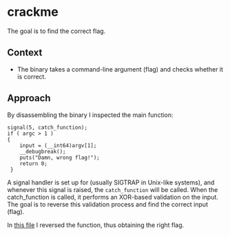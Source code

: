 # crackme
The goal is to find the correct flag.

## Context
- The binary takes a command-line argument (flag) and checks whether it is correct.

## Approach
By disassembling the binary I inspected the main function:
```{c}
signal(5, catch_function);
if ( argc > 1 )
{
    input = (__int64)argv[1];
    __debugbreak();
    puts("Damn, wrong flag!");
    return 0;
 }
```
A signal handler is set up for (usually SIGTRAP in Unix-like systems), and whenever this signal is raised, the `catch_function` will be called.
When the catch_function is called, it performs an XOR-based validation on the input. The goal is to reverse this validation process and find the correct input (flag).

In [this file](../exploit.c/) I reversed the function, thus obtaining the right flag.

